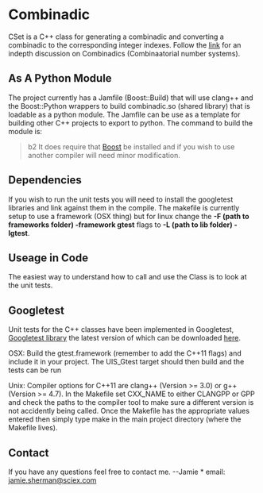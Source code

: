 Combinadic
==========

CSet is a C++ class for generating a combinadic and converting a combinadic to the corresponding 
integer indexes. Follow the [link](https://en.wikipedia.org/wiki/Combinatorial_number_system) 
for an indepth discussion on Combinadics (Combinaatorial number systems).

As A Python Module
------------------

The project currently has a Jamfile (Boost::Build) that will use clang++ and the 
Boost::Python wrappers to build combinadic.so (shared library) that is loadable 
as a python module. The Jamfile can be use as a template for building other C++ 
projects to export to python. The command to build the module is:
> b2
It does require that [Boost](http://www.boost.org) be installed and if you wish to use another compiler will need minor modification. 


Dependencies
------------

If you wish to run the unit tests you will need to install the googletest libraries and link 
against them in the compile. The makefile is currently setup to use a framework (OSX thing)
but for linux change the **-F (path to frameworks folder) -framework gtest** flags to **-L (path to lib folder) -lgtest**.

Useage in Code
--------------

The easiest way to understand how to call and use the Class is to look at the unit tests.

Googletest
----------

Unit tests for the C++ classes have been implemented in Googletest, 
 [Googletest library](http://code.google.com/p/googletest/) the latest
version of which can be downloaded
[here](http://code.google.com/p/googletest/downloads/list).

OSX:
Build the gtest.framework (remember to add the C++11 flags) and include it in your project.
The UIS_Gtest target should then build and the tests can be run

Unix:
Compiler options for C++11 are clang++ (Version >= 3.0) or g++ (Version >= 4.7).
In the Makefile set CXX_NAME to either CLANGPP or GPP and check the paths to the 
compiler tool to make sure a different version is not accidently being called.
Once the Makefile has the appropriate values entered then simply type make in the 
main project directory (where the Makefile lives).

Contact
-------

If you have any questions feel free to contact me. --Jamie
	* email: jamie.sherman@sciex.com


